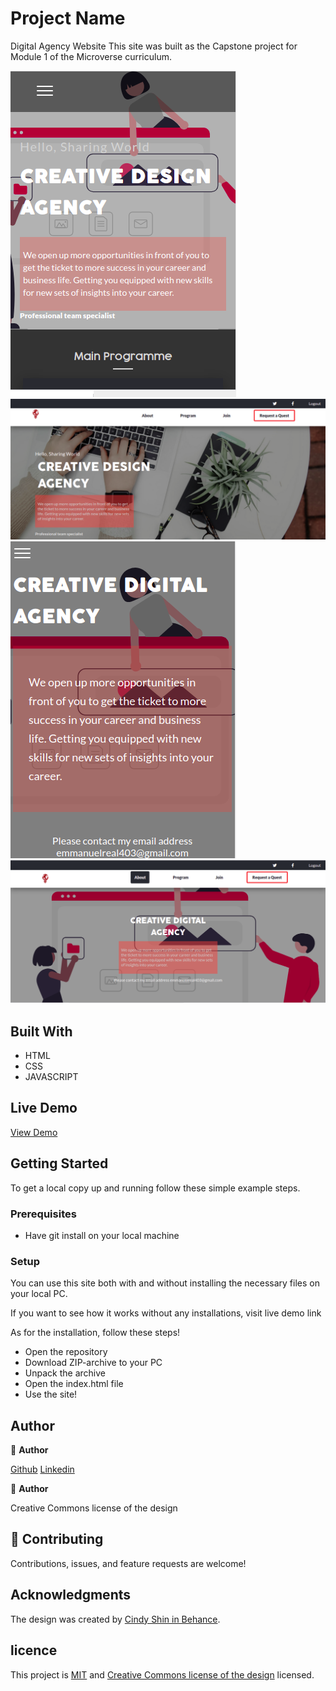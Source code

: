 
# Project Name
Digital Agency Website
This site was built as the Capstone project for Module 1 of the Microverse curriculum.

![screenshot](./assets/img/screenshots/indexs.png)
![screenshot](./assets/img/screenshots/indexl.png)
![screenshot](./assets/img/screenshots/abouts.png)
![screenshot](./assets/img/screenshots/aboutl.png)


## Built With

- HTML
- CSS
- JAVASCRIPT


## Live Demo

[View Demo](https://gbengacode.github.io/Digital-agency-website/)

## Getting Started


To get a local copy up and running follow these simple example steps.

### Prerequisites

- Have git install on your local machine

### Setup


You can use this site both with and without installing the necessary files on your local PC. 

If you want to see how it works without any installations, visit live demo link

As for the installation, follow these steps!

- Open the repository
- Download ZIP-archive to your PC
- Unpack the archive
- Open the index.html file
- Use the site!

## Author
👤 **Author**

[Github](https://github.com/gbengacode)
[Linkedin](https://www.linkedin.com/in/emmanuel-gbenga/)


👤 **Author**

 Creative Commons license of the design

 
## 🤝 Contributing

Contributions, issues, and feature requests are welcome!



## Acknowledgments
The design was created by [Cindy Shin in Behance](https://www.behance.net/adagio07).

## licence
This project is [MIT](./MIT.md) and [Creative Commons license of the design](https://creativecommons.org/licenses/by-nc/4.0/) licensed.